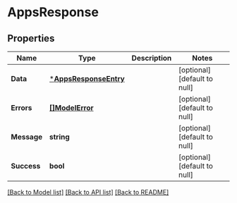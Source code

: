 # AppsResponse

## Properties
Name | Type | Description | Notes
------------ | ------------- | ------------- | -------------
**Data** | [***AppsResponseEntry**](AppsResponseEntry.md) |  | [optional] [default to null]
**Errors** | [**[]ModelError**](Error.md) |  | [optional] [default to null]
**Message** | **string** |  | [optional] [default to null]
**Success** | **bool** |  | [optional] [default to null]

[[Back to Model list]](../README.md#documentation-for-models) [[Back to API list]](../README.md#documentation-for-api-endpoints) [[Back to README]](../README.md)

